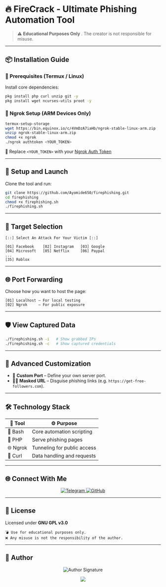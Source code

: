 # 🔥 FireCrack - Ultimate Phishing Automation Tool

> ⚠️ **Educational Purposes Only** . The creator is not responsible for misuse.

---

## 📦 Installation Guide

### 📌 Prerequisites (Termux / Linux)

Install core dependencies:

```bash
pkg install php curl unzip git -y
pkg install wget ncurses-utils proot -y
```

### 🔌 Ngrok Setup (ARM Devices Only)

```bash
termux-setup-storage
wget https://bin.equinox.io/c/4VmDzA7iaHb/ngrok-stable-linux-arm.zip
unzip ngrok-stable-linux-arm.zip
chmod +x ngrok
./ngrok authtoken <YOUR_TOKEN>
```

🔐 Replace `<YOUR_TOKEN>` with your [Ngrok Auth Token](https://dashboard.ngrok.com/get-started/your-authtoken)

---

## 🚀 Setup and Launch

Clone the tool and run:

```bash
git clone https://github.com/Ayomide650/firephishing.git
cd firephishing
chmod +x firephishing.sh
./firephishing.sh
```

---

## 🧠 Target Selection

```
[::] Select An Attack For Your Victim [::]

[01] Facebook    [02] Instagram   [03] Google  
[04] Microsoft   [05] Netflix     [06] Paypal  
...  
[35] Roblox
```

---

## 🌐 Port Forwarding

Choose how you want to host the page:

```
[01] Localhost — For local testing
[02] Ngrok     — For public exposure
```

---

## 🛡️ View Captured Data

```bash
./firephishing.sh -i   # Show grabbed IPs
./firephishing.sh -c   # Show captured credentials
```

---

## 🔧 Advanced Customization

- 🎯 **Custom Port** – Define your own server port.
- 🕵️‍♂️ **Masked URL** – Disguise phishing links (e.g. `https://get-free-followers.com`).

---

## 🛠️ Technology Stack

| 🧰 Tool   | ⚙️ Purpose                    |
|----------|-------------------------------|
| 🐚 Bash  | Core automation scripting     |
| 🐘 PHP   | Serve phishing pages          |
| 🌐 Ngrok | Tunneling for public access   |
| 📡 Curl  | Data handling and requests    |

---

## 🌐 Connect With Me

<p align="center">
  <a href="https://t.me/unikruzng" target="_blank">
    <img src="https://img.shields.io/badge/Telegram-0088cc?style=for-the-badge&logo=telegram&logoColor=white" alt="Telegram"/>
  </a>
  <a href="https://github.com/Ayomide650" target="_blank">
    <img src="https://img.shields.io/badge/GitHub-171515?style=for-the-badge&logo=github&logoColor=white" alt="GitHub"/>
  </a>
</p>


---

## 📜 License

Licensed under **GNU GPL v3.0**

```
💣 Use for educational purposes only.
❌ Any misuse is not the responsibility of the author.
```

---

## 👤 Author

<p align="center">
  <img src="https://readme-typing-svg.herokuapp.com?font=Fira+Code&size=24&duration=2500&pause=800&color=E74C3C&center=true&vCenter=true&width=500&lines=🔥+Built+with+Dedication+by+Firekid" alt="Author Signature" />
</p>

<p align="center">
  <img src="https://capsule-render.vercel.app/api?type=waving&color=gradient&customColorList=0,2,2,5,30&height=100&section=footer" />
</p>
